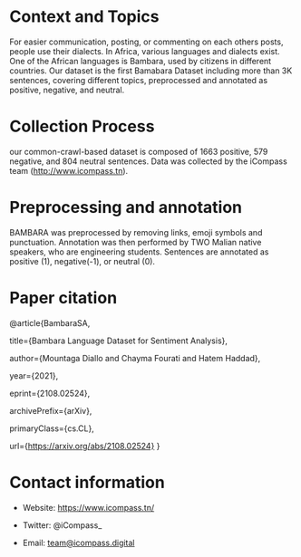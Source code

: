 # Context and Topics
For easier communication, posting, or commenting on each others posts, people use their dialects. In Africa, various languages and dialects exist. One of the African languages is Bambara, used by citizens in different countries. Our dataset is the first Bamabara Dataset including more than 3K sentences, covering different topics, preprocessed and annotated as positive, negative, and neutral.

# Collection Process
our common-crawl-based dataset is composed of 1663 positive, 579 negative, and 804 neutral sentences. 
Data was collected by the iCompass team (http://www.icompass.tn).

# Preprocessing and annotation
BAMBARA was preprocessed by removing links, emoji symbols and punctuation. Annotation was then performed by TWO Malian native speakers, who are engineering students. Sentences are annotated as positive (1), negative(-1), or neutral (0).

# Paper citation
@article{BambaraSA,

   title={Bambara Language Dataset for Sentiment Analysis}, 
   
   author={Mountaga Diallo and Chayma Fourati and Hatem Haddad},
   
   year={2021},
   
   eprint={2108.02524},
   
   archivePrefix={arXiv},
   
   primaryClass={cs.CL},
   
   url={https://arxiv.org/abs/2108.02524}
}
# Contact information
* Website: https://www.icompass.tn/

* Twitter: @iCompass_

* Email: team@icompass.digital
